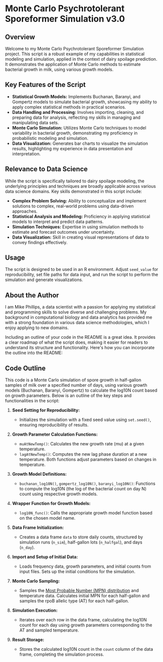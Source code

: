 # Monte Carlo Psychrotolerant Sporeformer Simulation v3.0

## Overview
Welcome to my Monte Carlo Psychrotolerant Sporeformer Simulation project. This script is a robust example of my capabilities in statistical modeling and simulation, applied in the context of dairy spoilage prediction. It demonstrates the application of Monte Carlo methods to estimate bacterial growth in milk, using various growth models.

## Key Features of the Script
- **Statistical Growth Models:** Implements Buchanan, Baranyi, and Gompertz models to simulate bacterial growth, showcasing my ability to apply complex statistical methods in practical scenarios.
- **Data Handling and Processing:** Involves importing, cleaning, and preparing data for analysis, reflecting my skills in managing and manipulating data sets.
- **Monte Carlo Simulation:** Utilizes Monte Carlo techniques to model variability in bacterial growth, demonstrating my proficiency in probabilistic modeling and simulation.
- **Data Visualization:** Generates bar charts to visualize the simulation results, highlighting my experience in data presentation and interpretation.

## Relevance to Data Science
While the script is specifically tailored to dairy spoilage modeling, the underlying principles and techniques are broadly applicable across various data science domains. Key skills demonstrated in this script include:
- **Complex Problem Solving:** Ability to conceptualize and implement solutions to complex, real-world problems using data-driven approaches.
- **Statistical Analysis and Modeling:** Proficiency in applying statistical models to interpret and predict data patterns.
- **Simulation Techniques:** Expertise in using simulation methods to estimate and forecast outcomes under uncertainty.
- **Data Visualization:** Skill in creating visual representations of data to convey findings effectively.

## Usage
The script is designed to be used in an R environment. Adjust `seed_value` for reproducibility, set file paths for data input, and run the script to perform the simulation and generate visualizations.

## About the Author
I am Mike Phillips, a data scientist with a passion for applying my statistical and programming skills to solve diverse and challenging problems. My background in computational biology and data analytics has provided me with a strong foundation in various data science methodologies, which I enjoy applying to new domains.

Including an outline of your code in the README is a great idea. It provides a clear roadmap of what the script does, making it easier for readers to understand its structure and functionality. Here's how you can incorporate the outline into the README:

## Code Outline

This code is a Monte Carlo simulation of spore growth in half-gallon samples of milk over a specified number of days, using various growth models (Buchanan, Baranyi, Gompertz) to calculate the log10N count based on growth parameters. Below is an outline of the key steps and functionalities in the script:

1. **Seed Setting for Reproducibility:**
   - Initializes the simulation with a fixed seed value using `set.seed()`, ensuring reproducibility of results.

2. **Growth Parameter Calculation Functions:**
   - `muAtNewTemp()`: Calculates the new growth rate (mu) at a given temperature.
   - `lagAtNewTemp()`: Computes the new lag phase duration at a new temperature. Both functions adjust parameters based on changes in temperature.

3. **Growth Model Definitions:**
   - `buchanan_log10N()`, `gompertz_log10N()`, `baranyi_log10N()`: Functions to compute the log10N (the log of the bacterial count on day N) count using respective growth models.

4. **Wrapper Function for Growth Models:**
   - `log10N_func()`: Calls the appropriate growth model function based on the chosen model name.

5. **Data Frame Initialization:**
   - Creates a data frame `data` to store daily counts, structured by simulation runs (`n_sim`), half-gallon lots (`n_halfgal`), and days (`n_day`).

6. **Import and Setup of Initial Data:**
   - Loads frequency data, growth parameters, and initial counts from input files. Sets up the initial conditions for the simulation.

7. **Monte Carlo Sampling:**
   - Samples the [Most Probable Number (MPN) distribution](https://www.sciencedirect.com/topics/agricultural-and-biological-sciences/most-probable-number-technique) and temperature data. Calculates initial MPN for each half-gallon and samples the rpoB allelic type (AT) for each half-gallon.

8. **Simulation Execution:**
   - Iterates over each row in the data frame, calculating the log10N count for each day using growth parameters corresponding to the AT and sampled temperature.

9. **Result Storage:**
   - Stores the calculated log10N count in the `count` column of the data frame, completing the simulation process.
